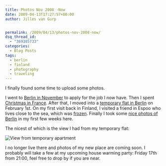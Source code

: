 ```yaml
---
title: Photos Nov 2008 -Now
date: 2009-04-13T17:27:57+00:00
author: Jilles van Gurp


permalink: /2009/04/13/photos-nov-2008-now/
dsq_thread_id:
  - "369385733"
categories:
  - Blog Posts
tags:
  - berlin
  - finland
  - photography
  - traveling
---
```

I finally found some time to upload some photos.

I went to [Berlin in November](https://www.jillesvangurp.com/Album/2008/11%20Berlin/index.html) to apply for the job I now have. Then I spent [Christmas in France](https://www.jillesvangurp.com/Album/2008/12%20Christmas/index.html). After that, I moved into a [temporary flat in Berlin](https://www.jillesvangurp.com/Album/2009/01%20Habersaathstrasse%2024/index.html) on February 1st. On my first visit back in Finland, I visited a friend in Espoo who lives close to the sea, which was [frozen](https://www.jillesvangurp.com/Album/2009/02%20Espoo/index.html). Finally I took some [nice photos of Berlin](https://www.jillesvangurp.com/Album/2009/03%20Berlin%20Winter/index.html) in my first few weeks here.

The nicest of which is the view I had from my temporary flat:

![View from temporary apartment](https://www.jillesvangurp.com/Album/2009/03%20Berlin%20Winter/slides/IMG_4593.jpg)

I no longer live there and photos of my new place are coming soon. I probably will take a few at my upcoming house warming party: Friday 17th from 21:00, feel free to drop by if you are near.